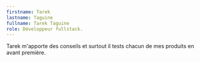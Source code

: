 ```yaml
---
firstname: Tarek
lastname: Taguine
fullname: Tarek Taguine
role: Développeur fullstack.
---
```


Tarek m'apporte des conseils et surtout il tests chacun de mes produits en avant première.
